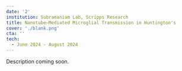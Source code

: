 ```yaml
---
date: '2'
institution: Subramaniam Lab, Scripps Research
title: Nanotube–Mediated Microglial Transmission in Huntington's
cover: './blank.png'
cta: ''
tech:
  - June 2024 - August 2024
---
```


Description coming soon.